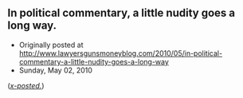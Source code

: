 ## In political commentary, a little nudity goes a long way.

 * Originally posted at http://www.lawyersgunsmoneyblog.com/2010/05/in-political-commentary-a-little-nudity-goes-a-long-way
 * Sunday, May 02, 2010

([_x-posted._](http://acephalous.typepad.com/acephalous/2010/05/in-political-commentary-a-little-nudity-goes-a-long-way.html))